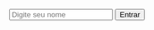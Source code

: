 <!DOCTYPE html>
<html lang="en">
<head>
    <meta charset="UTF-8">
    <meta name="viewport" content="width=device-width, initial-scale=1.0">

<title>Chat em Tempo Real</title>
<script src="https://cdn.socket.io/4.5.4/socket.io.min.js"></script>
<style>
    body { font-family: Arial, sans-serif; display: flex; justify-content: center; align-items: center; height: 100vh; }
    .chat-container { width: 300px; text-align: center; }
    #messages { border: 1px solid #ccc; height: 200px; overflow-y: auto; padding: 10px; }
    .message { background: #f1f1f1; padding: 5px; margin: 5px 0; border-radius: 5px; }
</style>
</head>
<body>
<div class="chat-container">
    <div id="login">
        <input type="text" id="username" placeholder="Digite seu nome" />
        <button onclick="login()">Entrar</button>
    </div>
    <div id="chat" style="display: none;">
        <div id="messages"></div>
        <input type="text" id="message" placeholder="Digite uma mensagem..." />
        <button onclick="sendMessage()">Enviar</button>
    </div>
</div>

<script>
    const socket = io("http://localhost:3001");
    let username = "";

    function login() {
        username = document.getElementById("username").value.trim();
        if (username) {
            document.getElementById("login").style.display = "none";
            document.getElementById("chat").style.display = "block";
        }
    }

    function sendMessage() {
        const messageInput = document.getElementById("message");
        const message = messageInput.value.trim();
        if (message) {
            socket.emit("message", { username, text: message });
            messageInput.value = "";
        }
    }

    socket.on("message", (msg) => {
        const messagesDiv = document.getElementById("messages");
        const messageElement = document.createElement("div");
        messageElement.classList.add("message");
        messageElement.innerHTML = `<strong>${msg.username}:</strong> ${msg.text}`;
        messagesDiv.appendChild(messageElement);
        messagesDiv.scrollTop = messagesDiv.scrollHeight;
    });
</script>
</body>
</html>

